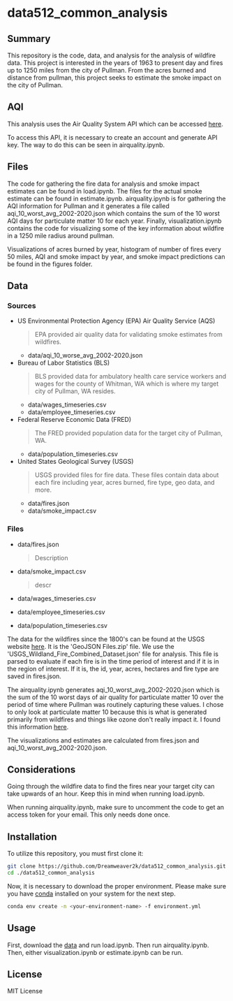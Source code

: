 # data512_common_analysis

## Summary

This repository is the code, data, and analysis for the analysis of wildfire data. This project is interested in the years of 1963 to present day and fires up to 1250 miles from the city of Pullman. From the acres burned and distance from pullman, this project seeks to estimate the smoke impact on the city of Pullman.

## AQI

This analysis uses the Air Quality System API which can be accessed [here](https://aqs.epa.gov/aqsweb/documents/data_api.html).

To access this API, it is necessary to create an account and generate API key. The way to do this can be seen in airquality.ipynb.

## Files

The code for gathering the fire data for analysis and smoke impact estimates can be found in load.ipynb. The files for the actual smoke estimate can be found in estimate.ipynb. airquality.ipynb is for gathering the AQI information for Pullman and it generates a file called aqi_10_worst_avg_2002-2020.json which contains the sum of the 10 worst AQI days for particulate matter 10 for each year. Finally, visualization.ipynb contains the code for visualizing some of the key information about wildfire in a 1250 mile radius around pullman.

Visualizations of acres burned by year, histogram of number of fires every 50 miles, AQI and smoke impact by year, and smoke impact predictions can be found in the figures folder.

## Data

### Sources

- US Environmental Protection Agency (EPA) Air Quality Service (AQS)
  > EPA provided air quality data for validating smoke estimates from wildfires.
  - data/aqi_10_worse_avg_2002-2020.json
- Bureau of Labor Statistics (BLS)
  > BLS provided data for ambulatory health care service workers and wages for the county of Whitman, WA which is where my target city of Pullman, WA resides.
  - data/wages_timeseries.csv
  - data/employee_timeseries.csv
- Federal Reserve Economic Data (FRED)
  > The FRED provided population data for the target city of Pullman, WA.
  - data/population_timeseries.csv
- United States Geological Survey (USGS)
  > USGS provided files for fire data. These files contain data about each fire including year, acres burned, fire type, geo data, and more.
  - data/fires.json
  - data/smoke_impact.csv

### Files

- data/fires.json
  > Description
- data/smoke_impact.csv
  > descr
- data/wages_timeseries.csv

- data/employee_timeseries.csv
- data/population_timeseries.csv

The data for the wildfires since the 1800's can be found at the USGS website [here](https://www.sciencebase.gov/catalog/item/61aa537dd34eb622f699df81). It is the 'GeoJSON Files.zip' file. We use the 'USGS_Wildland_Fire_Combined_Dataset.json' file for analysis. This file is parsed to evaluate if each fire is in the time period of interest and if it is in the region of interest. If it is, the id, year, acres, hectares and fire type are saved in fires.json.

The airquality.ipynb generates aqi_10_worst_avg_2002-2020.json which is the sum of the 10 worst days of air quality for particulate matter 10 over the period of time where Pullman was routinely capturing these values. I chose to only look at particulate matter 10 because this is what is generated primarily from wildfires and things like ozone don't really impact it. I found this information [here](https://ww2.arb.ca.gov/resources/inhalable-particulate-matter-and-health).

The visualizations and estimates are calculated from fires.json and aqi_10_worst_avg_2002-2020.json.

## Considerations

Going through the wildfire data to find the fires near your target city can take upwards of an hour. Keep this in mind when running load.ipynb.

When running airquality.ipynb, make sure to uncomment the code to get an access token for your email. This only needs done once.

## Installation

To utilize this repository, you must first clone it:

```bash
git clone https://github.com/Dreamweaver2k/data512_common_analysis.git
cd ./data512_common_analysis
```

Now, it is necessary to download the proper environment. Please make sure you have [conda](https://conda.io/projects/conda/en/latest/index.html) installed on your system for the next step.

```bash
conda env create -n <your-environment-name> -f environment.yml
```

## Usage

First, download the [data]() and run load.ipynb. Then run airquality.ipynb. Then, either visualization.ipynb or estimate.ipynb can be run.

## License

MIT License
